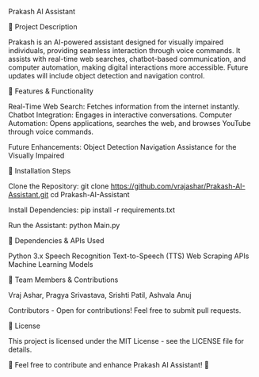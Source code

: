 Prakash AI Assistant

📌 Project Description

Prakash is an AI-powered assistant designed for visually impaired individuals, providing seamless interaction through voice commands. It assists with real-time web searches, chatbot-based communication, and computer automation, making digital interactions more accessible. Future updates will include object detection and navigation control.

🚀 Features & Functionality

Real-Time Web Search: Fetches information from the internet instantly.
Chatbot Integration: Engages in interactive conversations.
Computer Automation: Opens applications, searches the web, and browses YouTube through voice commands.

Future Enhancements:
Object Detection
Navigation Assistance for the Visually Impaired

🔧 Installation Steps

Clone the Repository:
git clone https://github.com/vrajashar/Prakash-AI-Assistant.git
cd Prakash-AI-Assistant

Install Dependencies:
pip install -r requirements.txt

Run the Assistant:
python Main.py

📜 Dependencies & APIs Used

Python 3.x
Speech Recognition
Text-to-Speech (TTS)
Web Scraping APIs
Machine Learning Models

👥 Team Members & Contributions

Vraj Ashar, Pragya Srivastava, Srishti Patil, Ashvala Anuj

Contributors - Open for contributions! Feel free to submit pull requests.

📄 License

This project is licensed under the MIT License - see the LICENSE file for details.

🌟 Feel free to contribute and enhance Prakash AI Assistant! 🚀

